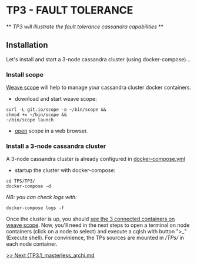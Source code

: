 TP3 - FAULT TOLERANCE
=====================

** *TP3 will illustrate the fault tolerance cassandra capabilities* **

Installation
------------
Let's install and start a 3-node cassandra cluster (using docker-compose)...

### Install scope


[Weave scope](https://www.weave.works/oss/scope/) will help to manage your cassandra cluster docker containers.

* download and start weave scope:
```
curl -L git.io/scope -o ~/bin/scope &&
chmod +x ~/bin/scope &&
~/bin/scope launch
```

* [open](http://localhost:4040) scope in a web browser.

### Install a 3-node cassandra cluster

A 3-node cassandra cluster is already configured in [docker-compose.yml](docker-compose.yml)

* startup the cluster with docker-compose:
```
cd TPS/TP3/
docker-compose -d
```

_NB: you can check logs with:_
```
docker-compose logs -f
```
Once the cluster is up, you should [see the 3 connected containers on weave scope](http://localhost:4040). Now, you'll need in the next steps to open a terminal on node containers (click on a node to select) and execute a cqlsh with button ">\_" (Execute shell). For convinience, the TPs sources are mounted in _/TPs/_ in each node container. 


[>> Next (TP3.1_masterless_archi.md](TP3.1_masterless_archi.md)